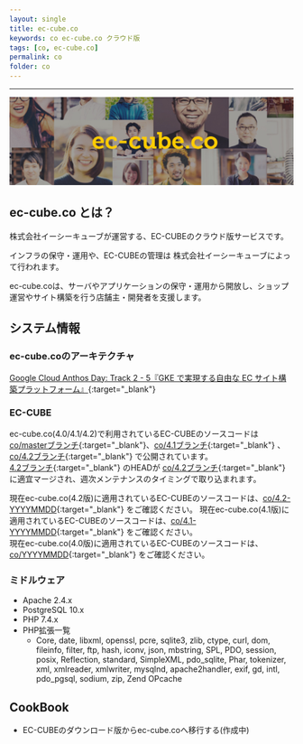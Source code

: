 ```yaml
---
layout: single
title: ec-cube.co
keywords: co ec-cube.co クラウド版
tags: [co, ec-cube.co]
permalink: co
folder: co
---
```



---

![ec-cube.co](./images/co/co.png)

## ec-cube.co とは？

株式会社イーシーキューブが運営する、EC-CUBEのクラウド版サービスです。

インフラの保守・運用や、EC-CUBEの管理は 株式会社イーシーキューブによって行われます。 

ec-cube.coは、サーバやアプリケーションの保守・運用から開放し、ショップ運営やサイト構築を行う店舗主・開発者を支援します。

## システム情報

### ec-cube.coのアーキテクチャ

[Google Cloud Anthos Day: Track 2 - 5『GKE で実現する自由な EC サイト構築プラットフォーム』](https://www.youtube.com/watch?v=woK-Zzi-eUQ){:target="_blank"}

### EC-CUBE

ec-cube.co(4.0/4.1/4.2)で利用されているEC-CUBEのソースコードは [co/masterブランチ](https://github.com/EC-CUBE/ec-cube/tree/co/master){:target="_blank"}、[co/4.1ブランチ](https://github.com/EC-CUBE/ec-cube/tree/co/4.1){:target="_blank"} 、[co/4.2ブランチ](https://github.com/EC-CUBE/ec-cube/tree/co/4.2){:target="_blank"} で公開されています。  
[4.2ブランチ](https://github.com/EC-CUBE/ec-cube/tree/4.2){:target="_blank"} のHEADが [co/4.2ブランチ](https://github.com/EC-CUBE/ec-cube/tree/co/4.2){:target="_blank"} に適宜マージされ、週次メンテナンスのタイミングで取り込まれます。

現在ec-cube.co(4.2版)に適用されているEC-CUBEのソースコードは、[co/4.2-YYYYMMDD](https://github.com/EC-CUBE/ec-cube/tags){:target="_blank"} をご確認ください。
現在ec-cube.co(4.1版)に適用されているEC-CUBEのソースコードは、[co/4.1-YYYYMMDD](https://github.com/EC-CUBE/ec-cube/tags){:target="_blank"} をご確認ください。  
現在ec-cube.co(4.0版)に適用されているEC-CUBEのソースコードは、[co/YYYYMMDD](https://github.com/EC-CUBE/ec-cube/tags){:target="_blank"} をご確認ください。

### ミドルウェア

- Apache 2.4.x
- PostgreSQL 10.x
- PHP 7.4.x
- PHP拡張一覧
  - Core, date, libxml, openssl, pcre, sqlite3, zlib, ctype, curl, dom, fileinfo, filter, ftp, hash, iconv, json, mbstring, SPL, PDO, session, posix, Reflection, standard, SimpleXML, pdo_sqlite, Phar, tokenizer, xml, xmlreader, xmlwriter, mysqlnd, apache2handler, exif, gd, intl, pdo_pgsql, sodium, zip, Zend OPcache

## CookBook

- EC-CUBEのダウンロード版からec-cube.coへ移行する(作成中)
